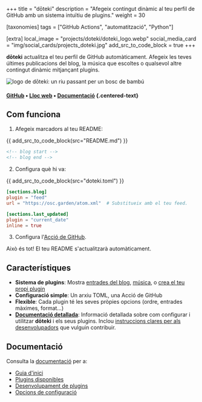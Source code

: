 +++
title = "dōteki"
description = "Afegeix contingut dinàmic al teu perfil de GitHub amb un sistema intuïtiu de plugins."
weight = 30

[taxonomies]
tags = ["GitHub Actions", "automatització", "Python"]

[extra]
local_image = "projects/doteki/doteki_logo.webp"
social_media_card = "img/social_cards/projects_doteki.jpg"
add_src_to_code_block = true
+++

**dōteki** actualitza el teu perfil de GitHub automàticament. Afegeix les teves últimes publicacions del blog, la música que escoltes o qualsevol altre contingut dinàmic mitjançant plugins.

![logo de dōteki: un riu passant per un bosc de bambú](https://cdn.jsdelivr.net/gh/welpo/doteki@main/website/static/img/logo.png)

#### [GitHub](https://github.com/welpo/doteki) • [Lloc web](https://doteki.org/) • [Documentació](https://doteki.org/docs/) {.centered-text}

## Com funciona

1. Afegeix marcadors al teu README:

{{ add_src_to_code_block(src="README.md") }}
```md
<!-- blog start -->
<!-- blog end -->
```

2. Configura què hi va:

{{ add_src_to_code_block(src="doteki.toml") }}
```toml
[sections.blog]
plugin = "feed"
url = "https://osc.garden/atom.xml"  # Substitueix amb el teu feed.

[sections.last_updated]
plugin = "current_date"
inline = true
```

3. Configura l'[Acció de GitHub](https://github.com/welpo/doteki-action).

Això és tot! El teu README s'actualitzarà automàticament.

## Característiques

- **Sistema de plugins**: Mostra [entrades del blog](https://doteki.org/docs/plugins/feed), [música](https://doteki.org/docs/plugins/lastfm), o [crea el teu propi plugin](https://doteki.org/docs/developer-guide/plugin-standard)
- **Configuració simple**: Un arxiu TOML, una Acció de GitHub
- **Flexible**: Cada plugin té les seves pròpies opcions (ordre, entrades màximes, format…)
- **[Documentació detallada](https://doteki.org/docs/)**: Informació detallada sobre com configurar i utilitzar **dōteki** i els seus plugins. Inclou [instruccions clares per als desenvolupadors](https://doteki.org/docs/developer-guide/) que vulguin contribuir.

## Documentació

Consulta la [documentació](https://doteki.org/docs/) per a:

- [Guia d'inici](https://doteki.org/docs/)
- [Plugins disponibles](https://doteki.org/docs/plugins/)
- [Desenvolupament de plugins](https://doteki.org/docs/developer-guide/)
- [Opcions de configuració](https://doteki.org/docs/configuration/)
